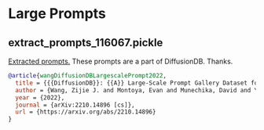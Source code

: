 # Large Prompts
## extract_prompts_116067.pickle
[Extracted prompts.](https://1drv.ms/u/s!ApxVlgxlqLRliLop2hrmNvL4f_bHUw?e=Zx8sK7)
These prompts are a part of DiffusionDB. Thanks.
```bibtex
@article{wangDiffusionDBLargescalePrompt2022,
  title = {{{DiffusionDB}}: {{A}} Large-Scale Prompt Gallery Dataset for Text-to-Image Generative Models},
  author = {Wang, Zijie J. and Montoya, Evan and Munechika, David and Yang, Haoyang and Hoover, Benjamin and Chau, Duen Horng},
  year = {2022},
  journal = {arXiv:2210.14896 [cs]},
  url = {https://arxiv.org/abs/2210.14896}
}
```